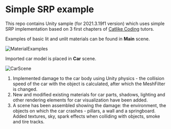 # Simple SRP example

This repo contains Unity sample (for 2021.3.19f1 version) which uses simple SRP implementation based on 3 first chapters of [Catlike Coding](https://catlikecoding.com/unity/tutorials/custom-srp/) tutors.

Examples of basic lit and unlit materials can be found in **Main** scene.

![MaterialExamples](ExampleImages/main_scene.png "Material Examples")

Imported car model is placed in **Car** scene.

![CarScene](ExampleImages/car_scene.png "Car Scene")

1. Implemented damage to the car body using Unity physics - the collision speed of the car with the object is calculated, after which the MeshFilter is changed.
2. New and modified existing materials for car parts, shadows, lighting and other rendering elements for car visualization have been added.
3. A scene has been assembled showing the damage: the environment, the objects on which the car crashes - pillars, a wall and a springboard. Added textures, sky, spark effects when colliding with objects, smoke and tire tracks.
